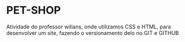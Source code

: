 # PET-SHOP
 Atividade do professor wilians, onde utilizamos CSS e HTML, para desenvolver um site, fazendo o versionamento delo no GIT e GITHUB
